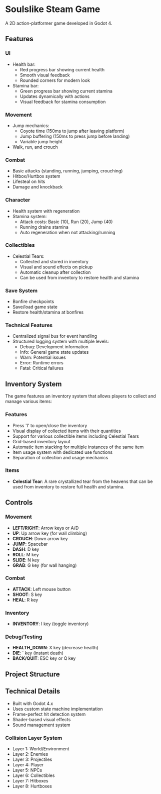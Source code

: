 # Soulslike Steam Game

A 2D action-platformer game developed in Godot 4.

## Features

### UI
- Health bar:
  - Red progress bar showing current health
  - Smooth visual feedback
  - Rounded corners for modern look
- Stamina bar:
  - Green progress bar showing current stamina
  - Updates dynamically with actions
  - Visual feedback for stamina consumption

### Movement
- Jump mechanics:
  - Coyote time (150ms to jump after leaving platform)
  - Jump buffering (150ms to press jump before landing)
  - Variable jump height
- Walk, run, and crouch

### Combat
- Basic attacks (standing, running, jumping, crouching)
- Hitbox/Hurtbox system
- Lifesteal on hits
- Damage and knockback

### Character
- Health system with regeneration
- Stamina system:
  - Attack costs: Basic (10), Run (20), Jump (40)
  - Running drains stamina
  - Auto regeneration when not attacking/running

### Collectibles
- Celestial Tears:
  - Collected and stored in inventory
  - Visual and sound effects on pickup
  - Automatic cleanup after collection
  - Can be used from inventory to restore health and stamina

### Save System
- Bonfire checkpoints
- Save/load game state
- Restore health/stamina at bonfires

### Technical Features
- Centralized signal bus for event handling
- Structured logging system with multiple levels:
  - Debug: Development information
  - Info: General game state updates
  - Warn: Potential issues
  - Error: Runtime errors
  - Fatal: Critical failures

## Inventory System
The game features an inventory system that allows players to collect and manage various items:

### Features
- Press 'I' to open/close the inventory
- Visual display of collected items with their quantities
- Support for various collectible items including Celestial Tears
- Grid-based inventory layout
- Automatic item stacking for multiple instances of the same item
- Item usage system with dedicated use functions
- Separation of collection and usage mechanics

### Items
- **Celestial Tear**: A rare crystallized tear from the heavens that can be used from inventory to restore full health and stamina.

## Controls

### Movement
- **LEFT/RIGHT**: Arrow keys or A/D
- **UP**: Up arrow key (for wall climbing)
- **CROUCH**: Down arrow key
- **JUMP**: Spacebar
- **DASH**: D key
- **ROLL**: M key
- **SLIDE**: N key
- **GRAB**: G key (for wall hanging)

### Combat
- **ATTACK**: Left mouse button
- **SHOOT**: S key
- **HEAL**: R key

### Inventory
- **INVENTORY**: I key (toggle inventory)

### Debug/Testing
- **HEALTH_DOWN**: X key (decrease health)
- **DIE**: ` key (instant death)
- **BACK/QUIT**: ESC key or Q key

## Project Structure

## Technical Details
- Built with Godot 4.x
- Uses custom state machine implementation
- Frame-perfect hit detection system
- Shader-based visual effects
- Sound management system

### Collision Layer System
- Layer 1: World/Environment
- Layer 2: Enemies
- Layer 3: Projectiles
- Layer 4: Player
- Layer 5: NPCs
- Layer 6: Collectibles
- Layer 7: Hitboxes
- Layer 8: Hurtboxes

